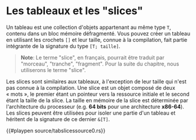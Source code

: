 # Les tableaux et les "slices"

Un tableau est une collection d'objets appartenant au même type `T`, contenu dans un bloc mémoire défragmenté. Vous pouvez créer un tableau en utilisant les crochets `[]` et leur taille, connue à la compilation, fait partie intégrante de la signature du type `[T; taille]`.

> **Note**: Le terme "slice", en français, pourrait être traduit par "morceau", "tranche", "fragment".  Pour la suite du chapitre, nous utiliserons le terme "slice".

Les slices sont similaires aux tableaux, à l'exception de leur taille qui n'est pas connue à la compilation. Une slice est un objet composé de deux « mots », le premier étant un pointeur vers la ressource initiale et le second étant la taille de la slice. La taille en mémoire de la slice est déterminée par l'architecture du processeur (e.g. **64 bits** pour une architecture **x86-64**). Les slices peuvent être utilisées pour isoler une partie d'un tableau et héritent de la signature de ce dernier `&[T]`.

{{#playpen source/tabslicessource0.rs}}
